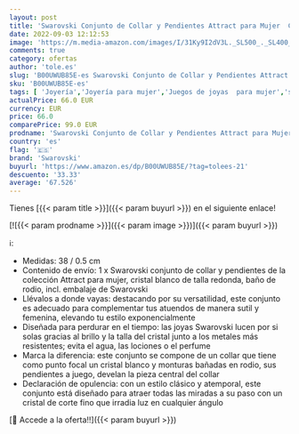 ```yaml
---
layout: post
title: 'Swarovski Conjunto de Collar y Pendientes Attract para Mujer  Cristal Blanco de Talla Redonda  Baño de Rodio  Colección Attract de Swarovski'
date: 2022-09-03 12:12:53
image: 'https://m.media-amazon.com/images/I/31Ky9I2dV3L._SL500_._SL400_.jpg'
comments: true
category: ofertas
author: 'tole.es'
slug: 'B00UWUB85E-es Swarovski Conjunto de Collar y Pendientes Attract para...'
sku: 'B00UWUB85E-es'
tags: [ 'Joyería','Joyería para mujer','Juegos de joyas  para mujer','swarovski','🇪🇸', ]
actualPrice: 66.0 EUR
currency: EUR
price: 66.0
comparePrice: 99.0 EUR
prodname: 'Swarovski Conjunto de Collar y Pendientes Attract para Mujer  Cristal Blanco de Talla Redonda  Baño de Rodio  Colección Attract de Swarovski'
country: 'es'
flag: '🇪🇸'
brand: 'Swarovski'
buyurl: 'https://www.amazon.es/dp/B00UWUB85E/?tag=tolees-21'
descuento: '33.33'
average: '67.526'
---
```


Tienes [{{< param title >}}]({{< param buyurl >}}) en el siguiente enlace!

[![{{< param prodname >}}]({{< param image >}})]({{< param buyurl >}})

ℹ️:

- Medidas: 38 / 0.5 cm
- Contenido de envío: 1 x Swarovski conjunto de collar y pendientes de la colección Attract para mujer, cristal blanco de talla redonda, baño de rodio, incl. embalaje de Swarovski
- Llévalos a donde vayas: destacando por su versatilidad, este conjunto es adecuado para complementar tus atuendos de manera sutil y femenina, elevando tu estilo exponencialmente
- Diseñada para perdurar en el tiempo: las joyas Swarovski lucen por si solas gracias al brillo y la talla del cristal junto a los metales más resistentes; evita el agua, las lociones o el perfume
- Marca la diferencia: este conjunto se compone de un collar que tiene como punto focal un cristal blanco y monturas bañadas en rodio, sus pendientes a juego, develan la pieza central del collar
- Declaración de opulencia: con un estilo clásico y atemporal, este conjunto está diseñado para atraer todas las miradas a su paso con un cristal de corte fino que irradia luz en cualquier ángulo

[🛒 Accede a la oferta!!]({{< param buyurl >}})
